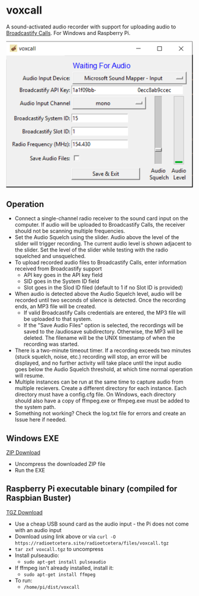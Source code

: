 # voxcall
A sound-activated audio recorder with support for uploading audio to [Broadcastify Calls](https://www.broadcastify.com/calls/).  For Windows and Raspberry Pi.

![Screenshot](images/voxcall_screenshot.png)

## Operation
- Connect a single-channel radio receiver to the sound card input on the computer.  If audio will be uploaded to Broadcastify Calls, the receiver should not be scanning multiple frequencies.
- Set the Audio Squelch using the slider.  Audio above the level of the slider will trigger recording.  The current audio level is shown adjacent to the slider.  Set the level of the slider while testing with the radio squelched and unsquelched.  
- To upload recorded audio files to Broadcastify Calls, enter information received from Broadcastify support
  - API key goes in the API key field
  - SID goes in the System ID field
  - Slot goes in the Slod ID filed (default to 1 if no Slot ID is provided)
- When audio is detected above the Audio Squelch level, audio will be recorded until two seconds of silence is detected.  Once the recording ends, an MP3 file will be created.  
  - If valid Broadcastify Calls credentials are entered, the MP3 file will be uploaded to that system.  
  - If the "Save Audio Files" option is selected, the recordings will be saved to the /audiosave subdirectory.   Otherwise, the MP3 will be deleted.  The filename will be the UNIX timestamp of when the recording was started. 
- There is a two-minute timeout timer.  If a recording exceeds two minutes (stuck squelch, noise, etc.) recording will stop, an error will be displayed, and no further activity will take place until the input audio goes below the Audio Squelch threshold, at which time normal operation will resume.
- Multiple instances can be run at the same time to capture audio from multiple recievers.  Create a different directory for each instance.  Each directory must have a config.cfg file.  On Windows, each directory should also have a copy of ffmpeg.exe or ffmpeg.exe must be added to the system path.  
- Something not working?  Check the log.txt file for errors and create an Issue here if needed.

## Windows EXE
[ZIP Download](https://radioetcetera.site/radioetcetera/files/voxcall.zip)
- Uncompress the downloaded ZIP file
- Run the EXE

## Raspberry Pi executable binary (compiled for Raspbian Buster)
[TGZ Download](https://radioetcetera.site/radioetcetera/files/voxcall.tgz)
- Use a cheap USB sound card as the audio input - the Pi does not come with an audio input
- Download using link above or via `curl -O https://radioetcetera.site/radioetcetera/files/voxcall.tgz`
- `tar zxf voxcall.tgz` to uncompress
- Install pulseaudio:
  - `sudo apt-get install pulseaudio`
- If ffmpeg isn't already installed, install it:
  - `sudo apt-get install ffmpeg`
- To run:
  - `/home/pi/dist/voxcall`




